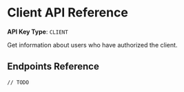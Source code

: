 # Client API Reference

**API Key Type**: `CLIENT`  

Get information about users who have authorized the client.

## Endpoints Reference

`// TODO`

